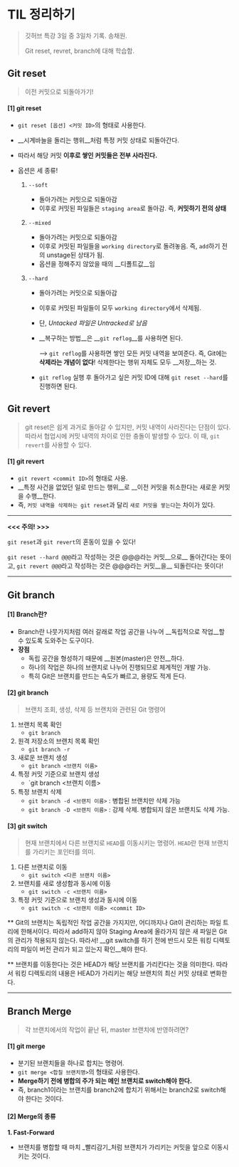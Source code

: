 # TIL 정리하기

> 깃허브 특강 3일 중 3일차 기록. 송채원.
>
> Git reset, revret, branch에 대해 학습함.



## Git reset

> 이전 커밋으로 되돌아가기!



#### [1] git reset

- `git reset [옵션] <커밋 ID>`의 형태로 사용한다. 

- __시계바늘을 돌리는 행위__처럼 특정 커밋 상태로 되돌아간다. 

- 따라서 해당 커밋 __이후로 쌓인 커밋들은 전부 사라진다.__

- 옵션은 세 종류!

  1. `--soft` 

     - 돌아가려는 커밋으로 되돌아감
     - 이후로 커밋된 파일들은 `staging area`로 돌아감. 즉, __커밋하기 전의 상태__

  2. `--mixed`

     - 돌아가려는 커밋으로 되돌아감
     - 이후로 커밋된 파일들을 `working directory`로 돌려놓음. 즉, `add`하기 전의 unstage된 상태가 됨. 
     - 옵션을 정해주지 않았을 때의 __디폴트값__임

  3. `--hard`

     - 돌아가려는 커밋으로 되돌아감

     - 이후로 커밋된 파일들이 모두 `working directory`에서 삭제됨.

     - 단, _Untacked 파일은 Untracked로 남음_

     - __복구하는 방법__은 __`git reflog`__를 사용하면 된다. 

       --> `git reflog`를 사용하면 쌓인 모든 커밋 내역을 보여준다. 즉, Git에는 __삭제라는 개념이 없다__! 삭제한다는 행위 자체도 모두 __저장__하는 것. 

     - `git reflog` 실행 후 돌아가고 싶은 커밋 ID에 대해 `git reset --hard`를 진행하면 된다. 



## Git revert

> git reset은 쉽게 과거로 돌아갈 수 있지만, 커밋 내역이 사라진다는 단점이 있다. 따라서 협업시에 커밋 내역의 차이로 인한 충돌이 발생할 수 있다. 이 때, `git revert`를 사용할 수 있다. 



#### [1] git revert

- `git revert <commit ID>`의 형태로 사용.
- __특정 사건을 없었던 일로 만드는 행위__로 __이전 커밋을 취소한다는 새로운 커밋을 수행__한다. 
- 즉, `커밋 내역을 삭제하는 git reset`과 달리 `새로 커밋을 쌓는다`는 차이가 있다. 



---

__<<< 주의! >>>__

`git reset`과 `git revert`의 혼동이 있을 수 있다!

`git reset --hard @@@`라고 작성하는 것은 @@@라는 커밋__으로__ 돌아간다는 뜻이고, `git revert @@@`라고 작성하는 것은 @@@라는 커밋__을__ 되돌린다는 뜻이다!

----







## Git branch



#### [1] Branch란?

- Branch란 나뭇가지처럼 여러 갈래로 작업 공간을 나누어 __독립적으로 작업__할 수 있도록 도와주는 도구이다. 
- __장점__
  - 독립 공간을 형성하기 때문에 __원본(master)은 안전__하다.
  - 하나의 작업은 하나의 브랜치로 나누어 진행되므로 체계적인 개발 가능.
  - 특히 Git은 브랜치를 만드는 속도가 빠르고, 용량도 적게 든다. 



#### [2] git branch

> 브랜치 조회, 생성, 삭제 등 브랜치와 관련된 Git 명령어

1. 브랜치 목록 확인
   - `git branch`
2. 원격 저장소의 브랜치 목록 확인
   - `git branch -r`
3. 새로운 브랜치 생성
   - `git branch <브랜치 이름>`
4. 특정 커밋 기준으로 브랜치 생성
   - `git branch <브랜치 이름> <commit ID>
5. 특정 브랜치 삭제
   - `git branch -d <브랜치 이름>` : 병합된 브랜치만 삭제 가능
   - `git branch -D <브랜치 이름>` : 강제 삭제. 병합되지 않은 브랜치도 삭제 가능. 



#### [3] git switch

> 현재 브랜치에서 다른 브랜치로 `HEAD`를 이동시키는 명령어. `HEAD`란 현재 브랜치를 가리키는 포인터를 의미. 



1. 다른 브랜치로 이동
   - `git switch <다른 브랜치 이름>`
2. 브랜치를 새로 생성함과 동시에 이동
   - `git switch -c <브랜치 이름>`
3. 특정 커밋 기준으로 브랜치 생성과 동시에 이동
   - `git switch -c <브랜치 이름> <commit ID>`



** Git의 브랜치는 독립적인 작업 공간을 가지지만, 어디까지나 Git이 관리하는 파일 트리에 한해서이다. 따라서 add하지 않아 Staging Area에 올라가지 않은 새 파일은 Git의 관리가 적용되지 않는다. 따라서! __git switch를 하기 전에 반드시 모든 워킹 디렉토리의 파일이 버전 관리가 되고 있는지 확인__해야 한다. 



** 브랜치를 이동한다는 것은 HEAD가 해당 브랜치를 가리킨다는 것을 의미한다. 따라서 워킹 디렉토리의 내용은 HEAD가 가리키는 해당 브랜치의 최신 커밋 상태로 변화한다. 



---





## Branch Merge

> 각 브랜치에서의 작업이 끝난 뒤, master 브랜치에 반영하려면?



#### [1] git merge

- 분기된 브랜치들을 하나로 합치는 명령어.
- `git merge <합칠 브랜치명>`의 형태로 사용한다.
- __Merge하기 전에 병합의 주가 되는 메인 브랜치로 switch해야 한다.__
- 즉, branch1이라는 브랜치를 branch2에 합치기 위해서는 branch2로 switch해야 한다는 것이다. 



#### [2] Merge의 종류

__1. Fast-Forward__

- 브랜치를 병합할 때 마치 _빨리감기_처럼 브랜치가 가리키는 커밋을 앞으로 이동시키는 것이다. 





















